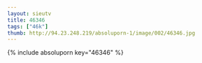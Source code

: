 ```yaml
--- 
layout: sieutv
title: 46346
tags: ["46k"]
thumb: http://94.23.248.219/absoluporn-1/image/002/46346.jpg
---
```

{% include absoluporn key="46346" %} 
